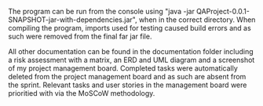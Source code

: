 The program can be run from the console using "java -jar QAProject-0.0.1-SNAPSHOT-jar-with-dependencies.jar", when in the correct directory.
When compiling the program, imports used for testing caused build errors and as such were removed from the final far jar file.

All other documentation can be found in the documentation folder including a risk assessment with a matrix, an ERD and UML diagram and a screenshot of my project management board. Completed tasks were automatically deleted from the project management board and as such are absent from the sprint.
Relevant tasks and user stories in the management board were prioritied with via the MoSCoW methodology.
